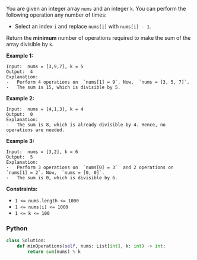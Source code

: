 You are given an integer array  `nums`  and an integer  `k`. You can perform the following operation any number of times:

-   Select an index  `i`  and replace  `nums[i]`  with  `nums[i] - 1`.

Return the  **minimum**  number of operations required to make the sum of the array divisible by  `k`.

**Example 1:**
```
Input:  nums = [3,9,7], k = 5
Output:  4
Explanation:
-   Perform 4 operations on  `nums[1] = 9`. Now,  `nums = [3, 5, 7]`.
-   The sum is 15, which is divisible by 5.
```

**Example 2:**
```
Input:  nums = [4,1,3], k = 4
Output:  0
Explanation:
-   The sum is 8, which is already divisible by 4. Hence, no operations are needed.
```

**Example 3:**
```
Input:  nums = [3,2], k = 6
Output:  5
Explanation:
-   Perform 3 operations on  `nums[0] = 3`  and 2 operations on  `nums[1] = 2`. Now,  `nums = [0, 0]`.
-   The sum is 0, which is divisible by 6.
```

**Constraints:**

-   `1 <= nums.length <= 1000`
-   `1 <= nums[i] <= 1000`
-   `1 <= k <= 100`


### Python
```py
class Solution:
    def minOperations(self, nums: List[int], k: int) -> int:
        return sum(nums) % k
```